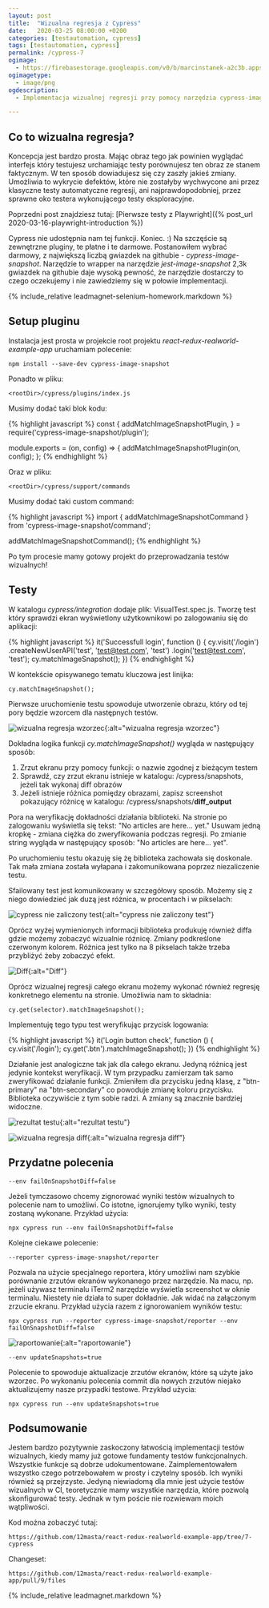 ```yaml
---
layout: post
title:  "Wizualna regresja z Cypress"
date:   2020-03-25 08:00:00 +0200
categories: [testautomation, cypress]
tags: [testautomation, cypress]
permalink: /cypress-7
ogimage:
  - https://firebasestorage.googleapis.com/v0/b/marcinstanek-a2c3b.appspot.com/o/2020-03-29-cypress-visual-regression%2Fpost_cover.png?alt=media&token=0c3c0db2-1c8c-48c7-8b3c-c4a49eaf3dda
ogimagetype:
  - image/png
ogdescription:
  - Implementacja wizualnej regresji przy pomocy narzędzia cypress-image-snapshot i Cypress

---
```


## Co to wizualna regresja?

Koncepcja jest bardzo prosta. Mając obraz tego jak powinien wyglądać interfejs który testujesz urchamiając testy porównujesz ten obraz ze stanem faktycznym. W ten sposób dowiadujesz się czy zaszły jakieś zmiany. Umożliwia to wykrycie defektów, które nie zostałyby wychwycone ani przez klasyczne testy automatyczne regresji, ani najprawdopodobniej, przez sprawne oko testera wykonującego testy eksploracyjne.

Poprzedni post znajdziesz tutaj: [Pierwsze testy z Playwright]({% post_url 2020-03-16-playwright-introduction %})

Cypress nie udostępnia nam tej funkcji. Koniec. :) Na szczęście są zewnętrzne pluginy, te płatne i te darmowe. Postanowiłem wybrać darmowy, z największą liczbą gwiazdek na githubie - _cypress-image-snapshot_. Narzędzie to wrapper na narzędzie _jest-image-snapshot_ 2,3k gwiazdek na githubie daje wysoką pewność, że narzędzie dostarczy to czego oczekujemy i nie zawiedziemy się w połowie implementacji.

{% include_relative leadmagnet-selenium-homework.markdown %}

## Setup pluginu

Instalacja jest prosta w projekcie root projektu _react-redux-realworld-example-app_ uruchamiam polecenie: 

    npm install --save-dev cypress-image-snapshot

Ponadto w pliku:

    <rootDir>/cypress/plugins/index.js

Musimy dodać taki blok kodu:

{% highlight javascript %}
const {
  addMatchImageSnapshotPlugin,
} = require('cypress-image-snapshot/plugin');

module.exports = (on, config) => {
  addMatchImageSnapshotPlugin(on, config);
};
{% endhighlight %}

Oraz w pliku:

    <rootDir>/cypress/support/commands

Musimy dodać taki custom command:

{% highlight javascript %}
import { addMatchImageSnapshotCommand } from 'cypress-image-snapshot/command';

addMatchImageSnapshotCommand();
{% endhighlight %}

Po tym procesie mamy gotowy projekt do przeprowadzania testów wizualnych!

## Testy

W katalogu _cypress/integration_ dodaje plik: VisualTest.spec.js. Tworzę test który sprawdzi ekran wyświetlony użytkownikowi po zalogowaniu się do aplikacji:

{% highlight javascript %}
    it('Successfull login', function () {
        cy.visit('/login')
            .createNewUserAPI('test', 'test@test.com', 'test')
            .login('test@test.com', 'test');
        cy.matchImageSnapshot();
    })
{% endhighlight %}

W kontekście opisywanego tematu kluczowa jest linijka:

    cy.matchImageSnapshot();

Pierwsze uruchomienie testu spowoduje utworzenie obrazu, który od tej pory będzie wzorcem dla następnych testów.

![wizualna regresja wzorzec](https://firebasestorage.googleapis.com/v0/b/marcinstanek-a2c3b.appspot.com/o/2020-03-29-cypress-visual-regression%2Fcypress-7-1.png?alt=media&token=d1d32cff-efec-4220-8b7c-b58dbd5beb32){:alt="wizualna regresja wzorzec"}

Dokładna logika funkcji _cy.matchImageSnapshot()_ wygląda w następujący sposób:

1. Zrzut ekranu przy pomocy funkcji: o nazwie zgodnej z bieżącym testem
1. Sprawdź, czy zrzut ekranu istnieje w katalogu: <rootDir>/cypress/snapshots, jeżeli tak wykonaj diff obrazów
1. Jeżeli istnieje różnica pomiędzy obrazami, zapisz screenshot pokazujący różnicę w katalogu: <rootDir>/cypress/snapshots/__diff_output__

Pora na weryfikację dokładności działania biblioteki. Na stronie po zalogowaniu wyświetla się tekst: "No articles are here... yet."
Usuwam jedną kropkę - zmiana ciężka do zweryfikowania podczas regresji. Po zmianie string wygląda w następujący sposób: "No articles are here... yet".

Po uruchomieniu testu okazuję się żę biblioteka zachowała się doskonale. Tak mała zmiana została wyłapana i zakomunikowana poprzez niezaliczenie testu.

Sfailowany test jest komunikowany w szczegółowy sposób. Możemy się z niego dowiedzieć jak duzą jest różnica, w procentach i w pikselach:

![cypress nie zaliczony test](https://firebasestorage.googleapis.com/v0/b/marcinstanek-a2c3b.appspot.com/o/2020-03-29-cypress-visual-regression%2Fcypress-7-2.png?alt=media&token=96fdbe41-8730-4a28-ae39-6418451ee5ee){:alt="cypress nie zaliczony test"}

Oprócz wyżej wymienionych informacji biblioteka produkuję również diffa gdzie możemy zobaczyć wizualnie różnicę. Zmiany podkreślone czerwonym kolorem. Różnica jest tylko na 8 pikselach także trzeba przybliżyć żeby zobaczyć efekt.

![Diff](https://firebasestorage.googleapis.com/v0/b/marcinstanek-a2c3b.appspot.com/o/2020-03-29-cypress-visual-regression%2Fcypress-7-3.png?alt=media&token=7150c4ad-2b58-4077-8ed0-6827d5c6ae79){:alt="Diff"}

Oprócz wizualnej regresji całego ekranu możemy wykonać również regresję konkretnego elementu na stronie. Umożliwia nam to składnia:

    cy.get(selector).matchImageSnapshot();

Implementuję tego typu test weryfikując przycisk logowania:

{% highlight javascript %}
    it('Login button check', function () {
        cy.visit('/login');
        cy.get('.btn').matchImageSnapshot();
    })
{% endhighlight %}

Działanie jest analogiczne tak jak dla całego ekranu. Jedyną różnicą jest jedynie kontekst weryfikacji. W tym przypadku zamierzam tak samo zweryfikować działanie funkcji. Zmieniłem dla przycisku jedną klasę, z "btn-primary" na "btn-secondary" co powoduje zmianę koloru przycisku. Biblioteka oczywiście z tym sobie radzi. A zmiany są znacznie bardziej widoczne.

![rezultat testu](https://firebasestorage.googleapis.com/v0/b/marcinstanek-a2c3b.appspot.com/o/2020-03-29-cypress-visual-regression%2Fcypress-7-4.png?alt=media&token=16378f70-751c-4306-ad50-3f3a458bbfb9){:alt="rezultat testu"}

![wizualna regresja diff](https://firebasestorage.googleapis.com/v0/b/marcinstanek-a2c3b.appspot.com/o/2020-03-29-cypress-visual-regression%2Fcypress-7-5.png?alt=media&token=c0951868-9eb3-4266-9b4c-ce11424a6970){:alt="wizualna regresja diff"}

## Przydatne polecenia

    --env failOnSnapshotDiff=false

Jeżeli tymczasowo chcemy zignorować wyniki testów wizualnych to polecenie nam to umożliwi. Co istotne, ignorujemy tylko wyniki, testy zostaną wykonane. Przykład użycia:

    npx cypress run --env failOnSnapshotDiff=false

Kolejne ciekawe polecenie:

    --reporter cypress-image-snapshot/reporter

Pozwala na użycie specjalnego reportera, który umożliwi nam szybkie porównanie zrzutów ekranów wykonanego przez narzędzie. Na macu, np. jeżeli używasz terminalu iTerm2 narzędzie wyświetla screenshot w oknie terminalu. Niestety nie działa to super dokładnie. Jak widać na załączonym zrzucie ekranu. Przykład użycia razem z ignorowaniem wyników testu:

    npx cypress run --reporter cypress-image-snapshot/reporter --env failOnSnapshotDiff=false

![raportowanie](https://firebasestorage.googleapis.com/v0/b/marcinstanek-a2c3b.appspot.com/o/2020-03-29-cypress-visual-regression%2Fcypress-7-6.png?alt=media&token=0d9f2937-7778-4393-914f-f2fc6d594e78){:alt="raportowanie"}

    --env updateSnapshots=true

Polecenie to spowoduje aktualizacje zrzutów ekranów, które są użyte jako wzorzec. Po wykonaniu polecenia commit dla nowych zrzutów niejako aktualizujemy nasze przypadki testowe. Przykład użycia:

    npx cypress run --env updateSnapshots=true

## Podsumowanie

Jestem bardzo pozytywnie zaskoczony łatwością implementacji testów wizualnych, kiedy mamy już gotowe fundamenty testów funkcjonalnych. Wszystkie funkcje są dobrze udokumentowane. Zaimplementowałem wszystko czego potrzebowałem w prosty i czytelny sposób. Ich wyniki również są przejrzyste. Jedyną niewiadomą dla mnie jest użycie testów wizualnych w CI, teoretycznie mamy wszystkie narzędzia, które pozwolą skonfigurować testy. Jednak w tym poście nie rozwiewam moich wątpliwości.

Kod można zobaczyć tutaj:

    https://github.com/12masta/react-redux-realworld-example-app/tree/7-cypress

Changeset:

    https://github.com/12masta/react-redux-realworld-example-app/pull/9/files

{% include_relative leadmagnet.markdown %}
